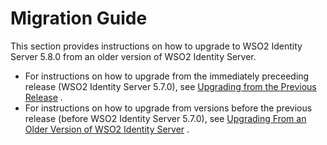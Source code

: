 # Migration Guide

This section provides instructions on how to upgrade to WSO2 Identity
Server 5.8.0 from an older version of WSO2 Identity Server.

-   For instructions on how to upgrade from the immediately preceeding
    release (WSO2 Identity Server 5.7.0), see [Upgrading from the
    Previous Release](_Upgrading_from_the_Previous_Release_) .
-   For instructions on how to upgrade from versions before the previous
    release (before WSO2 Identity Server 5.7.0), see [Upgrading From an
    Older Version of WSO2 Identity
    Server](_Upgrading_From_an_Older_Version_of_WSO2_IS_) .
